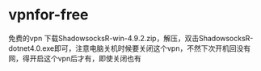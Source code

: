 # vpnfor-free
免费的vpn
下载ShadowsocksR-win-4.9.2.zip，解压，双击ShadowsocksR-dotnet4.0.exe即可，注意电脑关机时候要关闭这个vpn，不然下次开机回没有网，得开启这个vpn后才有，即使关闭也有
